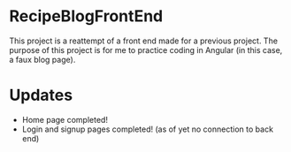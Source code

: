 # RecipeBlogFrontEnd

This project is a reattempt of a front end made for a previous project. The purpose of this project is for me to practice coding in Angular (in this case, a faux blog page).

# Updates

- Home page completed!
- Login and signup pages completed! (as of yet no connection to back end)